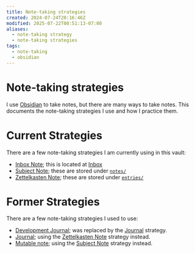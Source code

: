```yaml
---
title: Note-taking strategies
created: 2024-07-24T20:16:46Z
modified: 2025-07-22T00:51:13-07:00
aliases:
  - note-taking strategy
  - note-taking strategies
tags:
  - note-taking
  - obsidian
---
```


# Note-taking strategies

I use [Obsidian](../notes/obsidian.md) to take notes, but there are many ways to take notes. This documents the note-taking strategies I use and how I practice them.

# Current Strategies

There are a few note-taking strategies I am currently using in this vault:

* [Inbox Note](inbox-note.md); this is located at [Inbox](../inbox.md)
* [Subject Note](subject-note.md); these are stored under [`notes/`](../notes/index.md)
* [Zettelkasten Note](zettelkasten-note.md); these are stored under [`entries/`](../entries/index.md)

# Former Strategies

There are a few note-taking strategies I used to use:

* [Development Journal](development-journal.md); was replaced by the [Journal](journal.md) strategy.
* [Journal](journal.md); using the [Zettelkasten Note](zettelkasten-note.md) strategy instead.
* [Mutable note](mutable-note.md); using the [Subject Note](subject-note.md) strategy instead.
